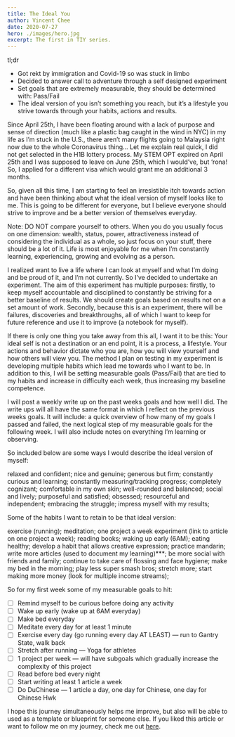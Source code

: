 ```yaml
---
title: The Ideal You
author: Vincent Chee
date: 2020-07-27
hero: ./images/hero.jpg
excerpt: The first in TIY series.
---
```


tl;dr

- Got rekt by immigration and Covid-19 so was stuck in limbo
- Decided to answer call to adventure through a self designed experiment
- Set goals that are extremely measurable, they should be determined with: Pass/Fail
- The ideal version of you isn’t something you reach, but it’s a lifestyle you strive towards through your habits, actions and results.

Since April 25th, I have been floating around with a lack of purpose and sense of direction (much like a plastic bag caught in the wind in NYC) in my life as I’m stuck in the U.S., there aren’t many flights going to Malaysia right now due to the whole Coronavirus thing… Let me explain real quick, I did not get selected in the H1B lottery process. My STEM OPT expired on April 25th and I was supposed to leave on June 25th, which I would’ve, but ‘rona! So, I applied for a different visa which would grant me an additional 3 months.

So, given all this time, I am starting to feel an irresistible itch towards action and have been thinking about what the ideal version of myself looks like to me. This is going to be different for everyone, but I believe everyone should strive to improve and be a better version of themselves everyday.

Note: DO NOT compare yourself to others. When you do you usually focus on one dimension: wealth, status, power, attractiveness instead of considering the individual as a whole, so just focus on your stuff, there should be a lot of it. Life is most enjoyable for me when I’m constantly learning, experiencing, growing and evolving as a person.

I realized want to live a life where I can look at myself and what I’m doing and be proud of it, and I’m not currently. So I’ve decided to undertake an experiment. The aim of this experiment has multiple purposes: firstly, to keep myself accountable and disciplined to constantly be striving for a better baseline of results. We should create goals based on results not on a set amount of work. Secondly, because this is an experiment, there will be failures, discoveries and breakthroughs, all of which I want to keep for future reference and use it to improve (a notebook for myself).

If there is only one thing you take away from this all, I want it to be this: Your ideal self is not a destination or an end point, it is a process, a lifestyle. Your actions and behavior dictate who you are, how you will view yourself and how others will view you. The method I plan on testing in my experiment is developing multiple habits which lead me towards who I want to be. In addition to this, I will be setting measurable goals (Pass/Fail) that are tied to my habits and increase in difficulty each week, thus increasing my baseline competence.

I will post a weekly write up on the past weeks goals and how well I did. The write ups will all have the same format in which I reflect on the previous weeks goals. It will include: a quick overview of how many of my goals I passed and failed, the next logical step of my measurable goals for the following week. I will also include notes on everything I’m learning or observing.

So included below are some ways I would describe the ideal version of myself:

relaxed and confident; nice and genuine; generous but firm; constantly curious and learning; constantly measuring/tracking progress; completely cognizant; comfortable in my own skin; well-rounded and balanced; social and lively; purposeful and satisfied; obsessed; resourceful and independent; embracing the struggle; impress myself with my results;

Some of the habits I want to retain to be that ideal version:

exercise (running); meditation; one project a week experiment (link to article on one project a week); reading books; waking up early (6AM); eating healthy; develop a habit that allows creative expression; practice mandarin; write more articles (used to document my learning)\*\*\*; be more social with friends and family; continue to take care of flossing and face hygiene; make my bed in the morning; play less super smash bros; stretch more; start making more money (look for multiple income streams);

So for my first week some of my measurable goals to hit:

- [ ] Remind myself to be curious before doing any activity
- [ ] Wake up early (wake up at 6AM everyday)
- [ ] Make bed everyday
- [ ] Meditate every day for at least 1 minute
- [ ] Exercise every day (go running every day AT LEAST) — run to Gantry State, walk back
- [ ] Stretch after running — Yoga for athletes
- [ ] 1 project per week — will have subgoals which gradually increase the complexity of this project
- [ ] Read before bed every night
- [ ] Start writing at least 1 article a week
- [ ] Do DuChinese — 1 article a day, one day for Chinese, one day for Chinese Hwk

I hope this journey simultaneously helps me improve, but also will be able to used as a template or blueprint for someone else. If you liked this article or want to follow me on my journey, check me out [here](https://vincentkhchee.com/).
